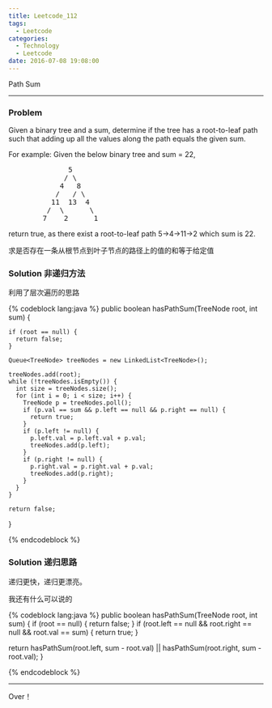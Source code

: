 ```yaml
---
title: Leetcode_112
tags:
  - Leetcode
categories:
  - Technology
  - Leetcode
date: 2016-07-08 19:08:00
---
```

Path Sum

<!-- more -->

***

### Problem

Given a binary tree and a sum, determine if the tree has a root-to-leaf path such that adding up all the values along the path equals the given sum.

For example:
Given the below binary tree and sum = 22,
<pre>
              5
             / \
            4   8
           /   / \
          11  13  4
         /  \      \
        7    2      1
</pre>
return true, as there exist a root-to-leaf path 5->4->11->2 which sum is 22.

求是否存在一条从根节点到叶子节点的路径上的值的和等于给定值

### Solution 非递归方法
利用了层次遍历的思路

{% codeblock lang:java  %}
public boolean hasPathSum(TreeNode root, int sum) {

    if (root == null) {
      return false;
    }

    Queue<TreeNode> treeNodes = new LinkedList<TreeNode>();

    treeNodes.add(root);
    while (!treeNodes.isEmpty()) {
      int size = treeNodes.size();
      for (int i = 0; i < size; i++) {
        TreeNode p = treeNodes.poll();
        if (p.val == sum && p.left == null && p.right == null) {
          return true;
        }
        if (p.left != null) {
          p.left.val = p.left.val + p.val;
          treeNodes.add(p.left);
        }
        if (p.right != null) {
          p.right.val = p.right.val + p.val;
          treeNodes.add(p.right);
        }
      }
    }

    return false;
  }

{% endcodeblock %}

### Solution 递归思路

递归更快，递归更漂亮。

我还有什么可以说的

{% codeblock lang:java %}
public boolean hasPathSum(TreeNode root, int sum) {
  if (root == null) {
    return false;
  }
  if (root.left == null && root.right == null && root.val == sum) {
    return true;
  }

  return hasPathSum(root.left, sum - root.val) || hasPathSum(root.right, sum - root.val);
}

{% endcodeblock %}

*** 

Over！











































